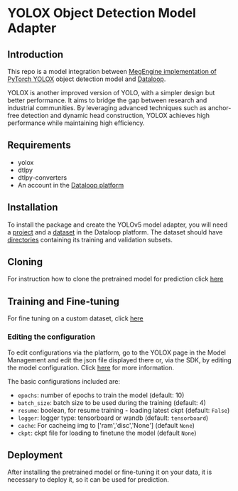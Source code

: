 # YOLOX Object Detection Model Adapter

## Introduction

This repo is a model integration between [MegEngine implementation of PyTorch YOLOX](https://github.com/Megvii-BaseDetection/YOLOX) object 
detection model and [Dataloop](https://dataloop.ai/).

YOLOX is another improved version of YOLO, with a simpler design but better performance. It aims to bridge the gap 
between research and industrial communities. By leveraging advanced techniques such as anchor-free detection and dynamic
head construction, YOLOX achieves high performance while maintaining high efficiency.

## Requirements

* yolox
* dtlpy
* dtlpy-converters
* An account in the [Dataloop platform](https://console.dataloop.ai/)

## Installation

To install the package and create the YOLOv5 model adapter, you will need
a [project](https://developers.dataloop.ai/tutorials/getting_started/sdk_overview/chapter/#to-create-a-new-project) and
a [dataset](https://developers.dataloop.ai/tutorials/data_management/manage_datasets/chapter/#create-dataset) in the
Dataloop platform. The dataset should
have [directories](https://developers.dataloop.ai/tutorials/data_management/manage_datasets/chapter/#create-directory)
containing its training and validation subsets.

## Cloning

For instruction how to clone the pretrained model for prediction
click [here](https://developers.dataloop.ai/tutorials/model_management/ai_library/chapter/#predicting)

## Training and Fine-tuning

For fine tuning on a custom dataset,
click [here](https://developers.dataloop.ai/tutorials/model_management/ai_library/chapter/#finetune-on-a-custom-dataset)

### Editing the configuration

To edit configurations via the platform, go to the YOLOX page in the Model Management and edit the json
file displayed there or, via the SDK, by editing the model configuration.
Click [here](https://developers.dataloop.ai/tutorials/model_management/ai_library/chapter/#model-configuration) for more
information.

The basic configurations included are:

* ```epochs```: number of epochs to train the model (default: 10)
* ```batch_size```: batch size to be used during the training (default: 4)
* ```resume```: boolean, for resume training - loading latest ckpt (default: ```False```)
* ```logger```:  logger type: tensorboard or wandb (default: ```tensorboard```)
* ```cache```: For cacheing img to ['ram','disc','None'] (default ```None```)
* ```ckpt```: ckpt file for loading to finetune the model (default ```None```)

## Deployment

After installing the pretrained model or fine-tuning it on your data, it is necessary to deploy it, so it can be used
for prediction.


